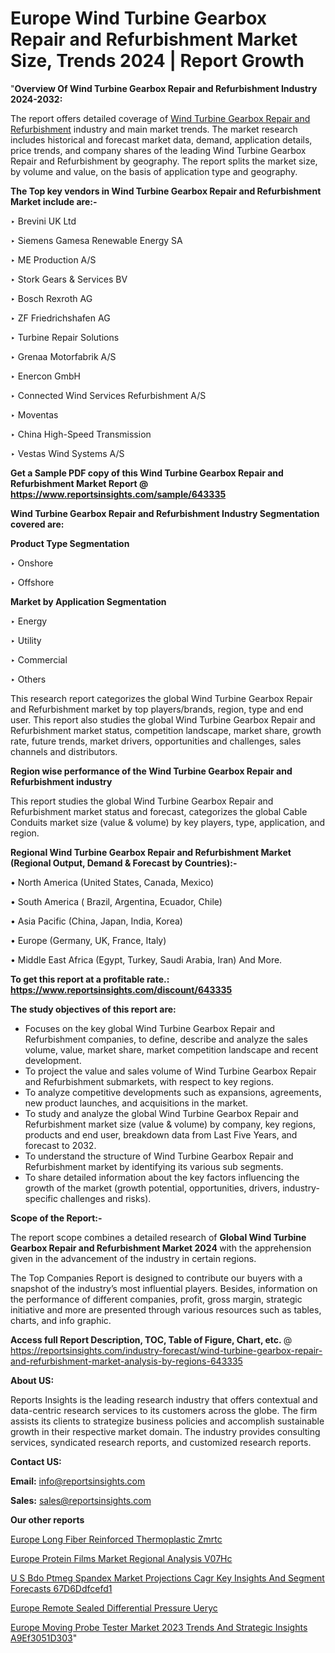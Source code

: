 # Europe Wind Turbine Gearbox Repair and Refurbishment Market Size, Trends 2024 | Report Growth

"<strong>Overview Of Wind Turbine Gearbox Repair and Refurbishment Industry 2024-2032:</strong>

The report offers detailed coverage of <a href=https://www.reportsinsights.com/sample/643335>Wind Turbine Gearbox Repair and Refurbishment</a> industry and main market trends. The market research includes historical and forecast market data, demand, application details, price trends, and company shares of the leading Wind Turbine Gearbox Repair and Refurbishment by geography. The report splits the market size, by volume and value, on the basis of application type and geography.

<strong>The Top key vendors in Wind Turbine Gearbox Repair and Refurbishment Market include are:- </strong>

‣ Brevini UK Ltd

‣ Siemens Gamesa Renewable Energy SA

‣ ME Production A/S

‣ Stork Gears & Services BV

‣ Bosch Rexroth AG

‣ ZF Friedrichshafen AG

‣ Turbine Repair Solutions

‣ Grenaa Motorfabrik A/S

‣ Enercon GmbH

‣ Connected Wind Services Refurbishment A/S

‣ Moventas

‣ China High-Speed Transmission

‣ Vestas Wind Systems A/S

<strong>Get a Sample PDF copy of this Wind Turbine Gearbox Repair and Refurbishment Market Report </strong><strong>@ <a href=https://www.reportsinsights.com/sample/643335 style=color:#0000ff;>https://www.reportsinsights.com/sample/643335</a> </strong>

<strong>Wind Turbine Gearbox Repair and Refurbishment Industry Segmentation covered are:</strong>

<strong>Product Type Segmentation</strong>

‣ Onshore

‣ Offshore

<strong>Market by Application Segmentation</strong>

‣ Energy

‣ Utility

‣ Commercial

‣ Others

This research report categorizes the global Wind Turbine Gearbox Repair and Refurbishment market by top players/brands, region, type and end user. This report also studies the global Wind Turbine Gearbox Repair and Refurbishment market status, competition landscape, market share, growth rate, future trends, market drivers, opportunities and challenges, sales channels and distributors.

<strong>Region wise performance of the Wind Turbine Gearbox Repair and Refurbishment industry</strong><strong> </strong>

This report studies the global Wind Turbine Gearbox Repair and Refurbishment market status and forecast, categorizes the global Cable Conduits market size (value &amp; volume) by key players, type, application, and region. 

<strong>Regional Wind Turbine Gearbox Repair and Refurbishment Market (Regional Output, Demand &amp; Forecast by Countries):-</strong>

• North America (United States, Canada, Mexico)

• South America ( Brazil, Argentina, Ecuador, Chile)

• Asia Pacific (China, Japan, India, Korea)

• Europe (Germany, UK, France, Italy)

• Middle East Africa (Egypt, Turkey, Saudi Arabia, Iran) And More.

<strong>To get this report at a profitable rate.: <a href=https://www.reportsinsights.com/discount/643335 style=color:#0000ff;>https://www.reportsinsights.com/discount/643335</a></strong>

<strong>The study objectives of this report are:</strong>
<ul>
  <li>Focuses on the key global Wind Turbine Gearbox Repair and Refurbishment companies, to define, describe and analyze the sales volume, value, market share, market competition landscape and recent development.</li>
  <li>To project the value and sales volume of Wind Turbine Gearbox Repair and Refurbishment submarkets, with respect to key regions.</li>
  <li>To analyze competitive developments such as expansions, agreements, new product launches, and acquisitions in the market.</li>
  <li>To study and analyze the global Wind Turbine Gearbox Repair and Refurbishment market size (value &amp; volume) by company, key regions, products and end user, breakdown data from Last Five Years, and forecast to 2032.</li>
  <li>To understand the structure of Wind Turbine Gearbox Repair and Refurbishment market by identifying its various sub segments.</li>
  <li>To share detailed information about the key factors influencing the growth of the market (growth potential, opportunities, drivers, industry-specific challenges and risks).</li>
</ul>
<strong>Scope of the Report:-</strong><strong> </strong>

The report scope combines a detailed research of <strong>Global Wind Turbine Gearbox Repair and Refurbishment Market 2024 </strong>with the apprehension given in the advancement of the industry in certain regions.

The Top Companies Report is designed to contribute our buyers with a snapshot of the industry’s most influential players. Besides, information on the performance of different companies, profit, gross margin, strategic initiative and more are presented through various resources such as tables, charts, and info graphic.

<strong>Access full Report Description, TOC, Table of Figure, Chart, etc. </strong>@   <a href=https://reportsinsights.com/industry-forecast/wind-turbine-gearbox-repair-and-refurbishment-market-analysis-by-regions-643335 style=color:#0000ff;>https://reportsinsights.com/industry-forecast/wind-turbine-gearbox-repair-and-refurbishment-market-analysis-by-regions-643335</a>

<strong>About US:</strong>

Reports Insights is the leading research industry that offers contextual and data-centric research services to its customers across the globe. The firm assists its clients to strategize business policies and accomplish sustainable growth in their respective market domain. The industry provides consulting services, syndicated research reports, and customized research reports.

<strong>Contact US:</strong>

<p class=""""><b>Email:</b> <a href=mailto:info@reportsinsights.com>info@reportsinsights.com</a></p>
<p class=""""><b>Sales:</b> <a href=mailto:sales@reportsinsights.com>sales@reportsinsights.com</a></p>

<strong>Our other reports</strong>

<a href=https://www.linkedin.com/pulse/europe-long-fiber-reinforced-thermoplastic-zmrtc/>Europe Long Fiber Reinforced Thermoplastic Zmrtc</a>

<a href=https://www.linkedin.com/pulse/europe-protein-films-market-regional-analysis-v07hc/>Europe Protein Films Market Regional Analysis V07Hc</a>

<a href=https://medium.com/@akitotamura255/u-s-bdo-ptmeg-spandex-market-projections-cagr-key-insights-and-segment-forecasts-67d6ddfcefd1>U S Bdo Ptmeg Spandex Market Projections Cagr Key Insights And Segment Forecasts 67D6Ddfcefd1</a>

<a href=https://www.linkedin.com/pulse/europe-remote-sealed-differential-pressure-ueryc/>Europe Remote Sealed Differential Pressure Ueryc</a>

<a href=https://medium.com/@aryawankhede943/europe-moving-probe-tester-market-2023-trends-and-strategic-insights-a9ef3051d303>Europe Moving Probe Tester Market 2023 Trends And Strategic Insights A9Ef3051D303</a>"
